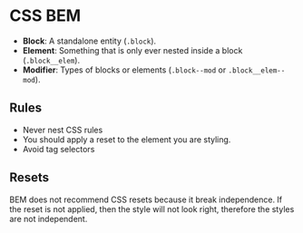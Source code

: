 # CSS BEM

- **Block**: A standalone entity (`.block`).
- **Element**: Something that is only ever nested inside a block (`.block__elem`).
- **Modifier**: Types of blocks or elements (`.block--mod` or `.block__elem--mod`).

## Rules

- Never nest CSS rules
- You should apply a reset to the element you are styling.
- Avoid tag selectors

## Resets

BEM does not recommend CSS resets because it break independence. If the reset is not applied, then the style will not look right, therefore the styles are not independent.